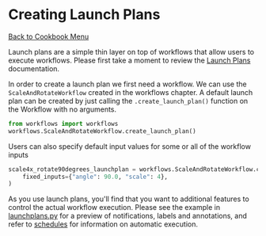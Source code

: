 # Creating Launch Plans

[Back to Cookbook Menu](../../)

Launch plans are a simple thin layer on top of workflows that allow users to execute workflows. Please first take a moment to review the [Launch Plans](https://lyft.github.io/flyte/user/concepts/launchplans_schedules.html) documentation.

In order to create a launch plan we first need a workflow. We can use the `ScaleAndRotateWorkflow` created in the workflows chapter.  A default launch plan can be created by just calling the `.create_launch_plan()` function on the Workflow with no arguments.

```python
from workflows import workflows
workflows.ScaleAndRotateWorkflow.create_launch_plan()
```

Users can also specify default input values for some or all of the workflow inputs

```python
scale4x_rotate90degrees_launchplan = workflows.ScaleAndRotateWorkflow.create_launch_plan(
    fixed_inputs={"angle": 90.0, "scale": 4},
)
```

As you use launch plans, you'll find that you want to additional features to control the actual workflow execution. Please see the example in [launchplans.py](launchplans.py) for a preview of notifications, labels and annotations, and refer to [schedules](../multi_schedules/README.md) for information on automatic execution. 
